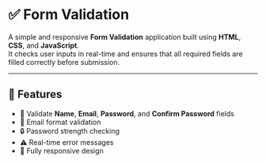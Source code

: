# ✅ Form Validation

A simple and responsive **Form Validation** application built using **HTML**, **CSS**, and **JavaScript**.  
It checks user inputs in real-time and ensures that all required fields are filled correctly before submission.

---

## 📌 Features
- 📝 Validate **Name**, **Email**, **Password**, and **Confirm Password** fields  
- 📧 Email format validation  
- 🔒 Password strength checking  
- ⚠️ Real-time error messages  
- 📱 Fully responsive design  
